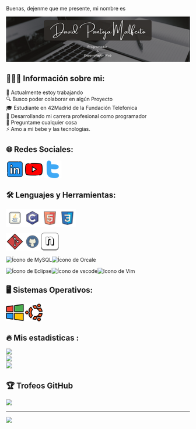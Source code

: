 Buenas, dejenme que me presente, mi nombre es

<div align="center">
<img src="https://raw.githubusercontent.com/DPM81Dev/DPM81Dev/main/dpmbanner.png" />
</div>

## 👩🏻‍🦲 Información sobre mi:
💼 Actualmente estoy trabajando<br> 🔍 Busco poder colaborar en algún Proyecto<br>🎓 Estudiante en 42Madrid de la Fundación Telefonica<br>🤝 Desarrollando mi carrera profesional como programador<br>💬 Preguntame cualquier cosa<br>⚡ Amo a mi bebe y las tecnologias.

## 🌐 Redes Sociales:

<a href="https://www.linkedin.com/in/dpm81dev/"><img src="https://github.com/DPM81Dev/DPM81Dev/blob/main/linkedin.png" width="48" height="48"></a>
<a href="https://www.youtube.com/@code-lofi"><img src="https://github.com/DPM81Dev/DPM81Dev/blob/main/youtube.png" width="48" height="48"></a>
<a href="https://twitter.com/DPM81Dev"><img src="https://github.com/DPM81Dev/DPM81Dev/blob/main/gorjeo.png" width="48" height="48"></a>

## 🛠 Lenguajes y Herramientas:

<img src="https://github.com/DPM81Dev/DPM81Dev/blob/main/icons8-java.svg" width="48" height="48"><img src="https://github.com/DPM81Dev/DPM81Dev/blob/main/icons8-c-programming.svg" width="48" height="48"><img src="https://github.com/DPM81Dev/DPM81Dev/blob/main/icons8-html-5.svg" width="48" height="48"><img src="https://github.com/DPM81Dev/DPM81Dev/blob/main/icons8-css3.svg" width="48" height="48">

<img src="https://github.com/DPM81Dev/DPM81Dev/blob/main/git.png" width="48" height="48"><img src="https://github.com/DPM81Dev/DPM81Dev/blob/main/icons8-github.svg" width="48" height="48"><img src="https://github.com/DPM81Dev/DPM81Dev/blob/main/letra-n.png" width="48" height="48">

<img src="https://cdn.jsdelivr.net/gh/devicons/devicon@latest/icons/mysql/mysql-original-wordmark.svg" alt="Ícono de MySQL" width="48" height="48"/><img src="https://cdn.jsdelivr.net/gh/devicons/devicon@latest/icons/oracle/oracle-original.svg" alt="Ícono de Orcale" width="48" height="48"/>
          
<img src="https://cdn.jsdelivr.net/gh/devicons/devicon@latest/icons/eclipse/eclipse-original.svg" alt="Ícono de Eclipse" width="32" height="32"/><img src="https://cdn.jsdelivr.net/gh/devicons/devicon@latest/icons/vscode/vscode-original.svg" alt="Ícono de vscode" width="32" height="32"/><img src="https://cdn.jsdelivr.net/gh/devicons/devicon@latest/icons/vim/vim-original.svg" alt="Icono de Vim" width="32" height="32"/>

## 🖥️ Sistemas Operativos:

<img src="https://github.com/DPM81Dev/DPM81Dev/blob/main/windows_888932.png" alt="Windows" width="48" height="48"/>
<img src="https://github.com/DPM81Dev/DPM81Dev/blob/main/ubuntu_888929.png" alt="Linux" width="48" height="48"/>

## 🔥 Mis estadisticas :
![](https://github-readme-stats.vercel.app/api?username=DPM81Dev&theme=react&hide_border=false&include_all_commits=true&count_private=true)<br/>
![](https://github-readme-streak-stats.herokuapp.com/?user=DPM81Dev&theme=react&hide_border=false)<br/>
![](https://github-readme-stats.vercel.app/api/top-langs/?username=DPM81Dev&theme=react&hide_border=false&include_all_commits=true&count_private=true&layout=compact)

## 🏆 Trofeos GitHub
![](https://github-profile-trophy.vercel.app/?username=DPM81Dev&theme=onedark&no-frame=true&no-bg=false&margin-w=4)


---
[![](https://visitcount.itsvg.in/api?id=DPM81Dev&icon=6&color=0)](https://visitcount.itsvg.in)

